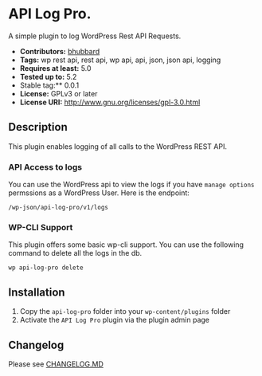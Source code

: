 # API Log Pro.
A simple plugin to log WordPress Rest API Requests.

* **Contributors:** [bhubbard](https://profiles.wordpress.org/bhubbard)
* **Tags:** wp rest api, rest api, wp api, api, json, json api, logging
* **Requires at least:** 5.0
* **Tested up to:** 5.2
* Stable tag:** 0.0.1
* **License:** GPLv3 or later
* **License URI:** http://www.gnu.org/licenses/gpl-3.0.html


## Description

This plugin enables logging of all calls to the WordPress REST API.

### API Access to logs

You can use the WordPress api to view the logs if you have `manage options` permssions as a WordPress User. Here is the endpoint:

```/wp-json/api-log-pro/v1/logs```

### WP-CLI Support

This plugin offers some basic wp-cli support. You can use the following command to delete all the logs in the db.

```wp api-log-pro delete```

## Installation ##

1. Copy the `api-log-pro` folder into your `wp-content/plugins` folder
2. Activate the `API Log Pro` plugin via the plugin admin page

## Changelog ##

Please see [CHANGELOG.MD](CHANGELOG.md)

